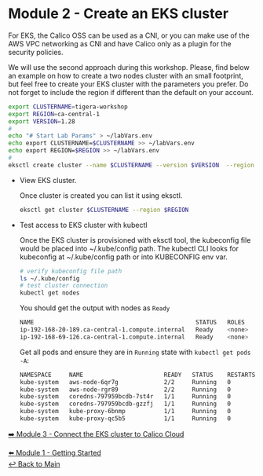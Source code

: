 # Module 2 - Create an EKS cluster

For EKS, the Calico OSS can be used as a CNI, or you can make use of the AWS VPC networking as CNI and have Calico only as a plugin for the security policies.

We will use the second approach during this workshop. Please, find below an example on how to create a two nodes cluster with an small footprint, but feel free to create your EKS cluster with the parameters you prefer. Do not forget to include the region if different than the default on your account.

```bash
export CLUSTERNAME=tigera-workshop
export REGION=ca-central-1
export VERSION=1.28
# 
echo "# Start Lab Params" > ~/labVars.env
echo export CLUSTERNAME=$CLUSTERNAME >> ~/labVars.env
echo export REGION=$REGION >> ~/labVars.env
#
eksctl create cluster --name $CLUSTERNAME --version $VERSION  --region $REGION --node-type m5.xlarge
```

- View EKS cluster.

  Once cluster is created you can list it using eksctl.
  
  ```bash
  eksctl get cluster $CLUSTERNAME --region $REGION
  ```

- Test access to EKS cluster with kubectl

  Once the EKS cluster is provisioned with eksctl tool, the kubeconfig file would be placed into ~/.kube/config path. The kubectl CLI looks for kubeconfig at ~/.kube/config path or into KUBECONFIG env var.

  ```bash
  # verify kubeconfig file path
  ls ~/.kube/config
  # test cluster connection
  kubectl get nodes
  ```

  You should get the output with nodes as ```Ready```

  ```bash
  NAME                                              STATUS   ROLES    AGE     VERSION
  ip-192-168-20-189.ca-central-1.compute.internal   Ready    <none>   3m48s   v1.27.9-eks-5e0fdde
  ip-192-168-69-126.ca-central-1.compute.internal   Ready    <none>   3m47s   v1.27.9-eks-5e0fdde
  ```

  Get all pods and ensure they are in ```Running``` state with ```kubectl get pods -A```:

  ```bash
  NAMESPACE     NAME                       READY   STATUS    RESTARTS   AGE
  kube-system   aws-node-6qr7g             2/2     Running   0          5m2s
  kube-system   aws-node-rgr89             2/2     Running   0          5m1s
  kube-system   coredns-797959bcdb-7st4r   1/1     Running   0          10m
  kube-system   coredns-797959bcdb-gzzfj   1/1     Running   0          10m
  kube-system   kube-proxy-6bnmp           1/1     Running   0          5m2s
  kube-system   kube-proxy-qc5b5           1/1     Running   0          5m1s
  ```

[:arrow_right: Module 3 - Connect the EKS cluster to Calico Cloud](module-3-connect-calicocloud.md)  

[:arrow_left: Module 1 - Getting Started](module-1-getting-started.md)  
[:leftwards_arrow_with_hook: Back to Main](../README.md)  

